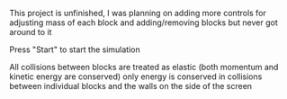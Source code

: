 This project is unfinished, I was planning on adding more controls for adjusting mass of each block and adding/removing blocks but never got around to it


Press "Start" to start the simulation

All collisions between blocks are treated as elastic (both momentum and kinetic energy are conserved) only energy is conserved in collisions between individual blocks and the walls on the side of the screen